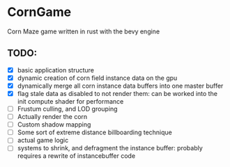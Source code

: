 # CornGame
Corn Maze game written in rust with the bevy engine

## TODO:
- [x] basic application structure
- [x] dynamic creation of corn field instance data on the gpu
- [x] dynamically merge all corn instance data buffers into one master buffer
- [x] flag stale data as disabled to not render them: can be worked into the init compute shader for performance
- [ ] Frustum culling, and LOD grouping
- [ ] Actually render the corn
- [ ] Custom shadow mapping
- [ ] Some sort of extreme distance billboarding technique
- [ ] actual game logic
- [ ] systems to shrink, and defragment the instance buffer: probably requires a rewrite of instancebuffer code
